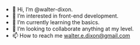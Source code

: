 - 👋 Hi, I’m @walter-dixon.
- 👀 I’m interested in front-end development.
- 🌱 I’m currently learning the basics.
- 💞️ I’m looking to collaborate anything at my level.
- 📫 How to reach me walter.e.dixon@gmail.com

<!---
walter-dixon/walter-dixon is a ✨ special ✨ repository because its `README.md` (this file) appears on your GitHub profile.
You can click the Preview link to take a look at your changes.
--->
